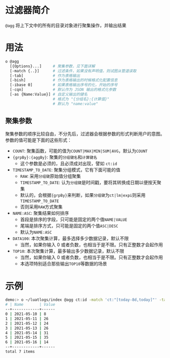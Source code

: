 # 过滤器简介

`@agg` 将上下文中的所有的目录对象进行聚集操作，并输出结果

# 用法

```bash
o @agg 
  [{Options}...]     # 聚集参数，见下面详解
  [-match {..}]      # 过滤条件，如果没有声明值，则试图从管道读取
  [-tab]             # 作为表格输出
  [-bish]            # 作为表格输出的时候格式化配置信息
  [-ibase 0]         # 如果表格输出序号的化，开始的序号
  [-cqn]             # 默认作为 JSON 输出的格式化参数
  [-as {Name:Value}] # 自定义输出的键名
                     # 格式为 "{分组名}:{计算值}"
                     # 默认为 "name:value"
```

## 聚集参数

聚集参数的顺序比较自由，不分先后，过滤器会根据参数的形式判断用户的意图。
参数的值可能是下面的这些形式：

- `COUNT`: 聚集函数，可能的值为`COUNT|MAX|MIN|SUM|AVG`，默认为`COUNT`
- `{grpBy}:{aggBy}`: 聚集的`分组键名`和`计算键名`
   + 这个参数是必须的，且必须成对出现，譬如 `ct:id`
- `TIMESTAMP_TO_DATE`: 聚集分组模式，它有下面可能的值
   + `RAW`: 采用`分组键`原始值分组聚集
   + `TIMESTAMP_TO_DATE`: 认为`分组键`是时间戳，要将其转换成日期以便按天聚集
   + 默认的，会根据`{grpBy}`来判断，如果`分组键`为`ct|lm|expi`则采用`TIMESTAMP_TO_DATE`
   + 否则采用`RAW`方式聚集
- `NAME:ASC`: 聚集结果如何排序
   + 首段是排序的字段，只可能是固定的两个值`NAME|VALUE`
   + 尾端是排序方式，只可能是固定的两个值`ASC|DESC`
   + 默认为`NAME:ASC`
- `DATA100`: 本次聚集计算，最多选择多少数据记录，默认不限
   + 当然，如果你输入 0 或者负数，也相当于是不限。只有正整数才会起作用
- `TOP10`: 本次聚集计算，最多输出多少数据记录，默认不限
   + 当然，如果你输入 0 或者负数，也相当于是不限。只有正整数才会起作用
   + 本选项特别适合那些输出`TOP10`等数据的场景


# 示例

```bash
demo:> o ~/luatlogs/index @agg ct:id -match 'ct:"[today-8d,today]"' -tab -bish
# | Name       | Value
--+------------+------
0 | 2021-05-10 | 8
1 | 2021-05-11 | 26
2 | 2021-05-12 | 24
3 | 2021-05-13 | 26
4 | 2021-05-14 | 31
5 | 2021-05-15 | 35
6 | 2021-05-16 | 14
--+------------+------
total 7 items
```
